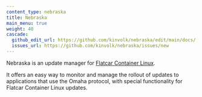 ```yaml
---
content_type: nebraska
title: Nebraska
main_menu: true
weight: 40
cascade:
  github_edit_url: https://github.com/kinvolk/nebraska/edit/main/docs/
  issues_url: https://github.com/kinvolk/nebraska/issues/new
---
```


Nebraska is an update manager for [Flatcar Container Linux](https://flatcar-linux.org/).

It offers an easy way to monitor and manage the rollout of updates to applications that use the Omaha protocol, with special functionality for Flatcar Container Linux updates.
